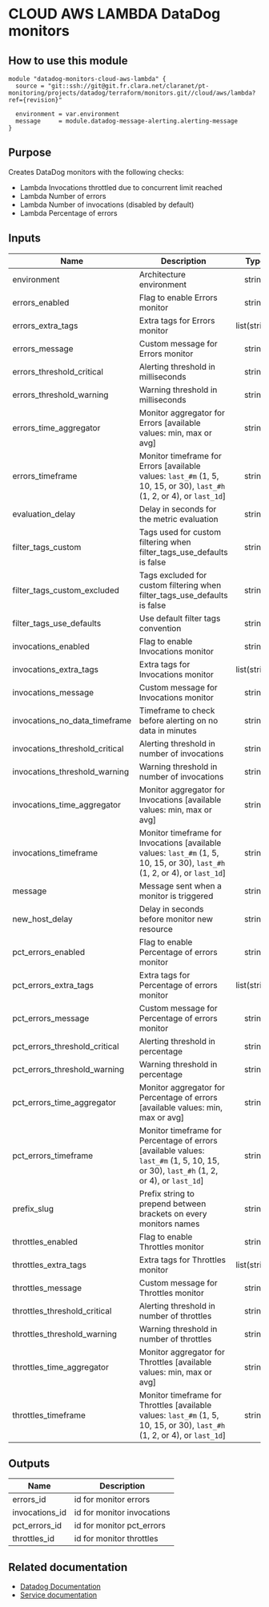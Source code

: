 # CLOUD AWS LAMBDA DataDog monitors

## How to use this module

```
module "datadog-monitors-cloud-aws-lambda" {
  source = "git::ssh://git@git.fr.clara.net/claranet/pt-monitoring/projects/datadog/terraform/monitors.git//cloud/aws/lambda?ref={revision}"

  environment = var.environment
  message     = module.datadog-message-alerting.alerting-message
}

```

## Purpose

Creates DataDog monitors with the following checks:

- Lambda Invocations throttled due to concurrent limit reached
- Lambda Number of errors
- Lambda Number of invocations (disabled by default)
- Lambda Percentage of errors

## Inputs

| Name | Description | Type | Default | Required |
|------|-------------|:----:|:-----:|:-----:|
| environment | Architecture environment | string | n/a | yes |
| errors\_enabled | Flag to enable Errors monitor | string | `"false"` | no |
| errors\_extra\_tags | Extra tags for Errors monitor | list(string) | `[]` | no |
| errors\_message | Custom message for Errors monitor | string | `""` | no |
| errors\_threshold\_critical | Alerting threshold in milliseconds | string | `"3"` | no |
| errors\_threshold\_warning | Warning threshold in milliseconds | string | `"1"` | no |
| errors\_time\_aggregator | Monitor aggregator for Errors [available values: min, max or avg] | string | `"sum"` | no |
| errors\_timeframe | Monitor timeframe for Errors [available values: `last_#m` (1, 5, 10, 15, or 30), `last_#h` (1, 2, or 4), or `last_1d`] | string | `"last_1h"` | no |
| evaluation\_delay | Delay in seconds for the metric evaluation | string | `"900"` | no |
| filter\_tags\_custom | Tags used for custom filtering when filter_tags_use_defaults is false | string | `"*"` | no |
| filter\_tags\_custom\_excluded | Tags excluded for custom filtering when filter_tags_use_defaults is false | string | `""` | no |
| filter\_tags\_use\_defaults | Use default filter tags convention | string | `"true"` | no |
| invocations\_enabled | Flag to enable Invocations monitor | string | `"false"` | no |
| invocations\_extra\_tags | Extra tags for Invocations monitor | list(string) | `[]` | no |
| invocations\_message | Custom message for Invocations monitor | string | `""` | no |
| invocations\_no\_data\_timeframe | Timeframe to check before alerting on no data in minutes | string | `"120"` | no |
| invocations\_threshold\_critical | Alerting threshold in number of invocations | string | `"1"` | no |
| invocations\_threshold\_warning | Warning threshold in number of invocations | string | `"2"` | no |
| invocations\_time\_aggregator | Monitor aggregator for Invocations [available values: min, max or avg] | string | `"sum"` | no |
| invocations\_timeframe | Monitor timeframe for Invocations [available values: `last_#m` (1, 5, 10, 15, or 30), `last_#h` (1, 2, or 4), or `last_1d`] | string | `"last_30m"` | no |
| message | Message sent when a monitor is triggered | string | n/a | yes |
| new\_host\_delay | Delay in seconds before monitor new resource | string | `"300"` | no |
| pct\_errors\_enabled | Flag to enable Percentage of errors monitor | string | `"true"` | no |
| pct\_errors\_extra\_tags | Extra tags for Percentage of errors monitor | list(string) | `[]` | no |
| pct\_errors\_message | Custom message for Percentage of errors monitor | string | `""` | no |
| pct\_errors\_threshold\_critical | Alerting threshold in percentage | string | `"30"` | no |
| pct\_errors\_threshold\_warning | Warning threshold in percentage | string | `"20"` | no |
| pct\_errors\_time\_aggregator | Monitor aggregator for Percentage of errors [available values: min, max or avg] | string | `"sum"` | no |
| pct\_errors\_timeframe | Monitor timeframe for Percentage of errors [available values: `last_#m` (1, 5, 10, 15, or 30), `last_#h` (1, 2, or 4), or `last_1d`] | string | `"last_1h"` | no |
| prefix\_slug | Prefix string to prepend between brackets on every monitors names | string | `""` | no |
| throttles\_enabled | Flag to enable Throttles monitor | string | `"true"` | no |
| throttles\_extra\_tags | Extra tags for Throttles monitor | list(string) | `[]` | no |
| throttles\_message | Custom message for Throttles monitor | string | `""` | no |
| throttles\_threshold\_critical | Alerting threshold in number of throttles | string | `"3"` | no |
| throttles\_threshold\_warning | Warning threshold in number of throttles | string | `"1"` | no |
| throttles\_time\_aggregator | Monitor aggregator for Throttles [available values: min, max or avg] | string | `"sum"` | no |
| throttles\_timeframe | Monitor timeframe for Throttles [available values: `last_#m` (1, 5, 10, 15, or 30), `last_#h` (1, 2, or 4), or `last_1d`] | string | `"last_1h"` | no |

## Outputs

| Name | Description |
|------|-------------|
| errors\_id | id for monitor errors |
| invocations\_id | id for monitor invocations |
| pct\_errors\_id | id for monitor pct_errors |
| throttles\_id | id for monitor throttles |

## Related documentation
* [Datadog Documentation](https://docs.datadoghq.com/integrations/amazon_lambda/)
* [Service documentation](https://docs.aws.amazon.com/lambda/index.html)
